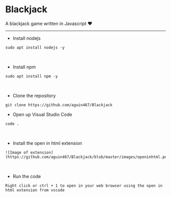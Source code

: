 # Blackjack

A blackjack game written in Javascript :heart:

------------------------------------------------------------------------------------------------------------------------------------------

- Install nodejs
```
sudo apt install nodejs -y
```
<p>&nbsp;
  
- Install npm
```
sudo apt install npm -y
```
<p>&nbsp;

- Clone the repository
```
git clone https://github.com/aguin467/Blackjack
```

- Open up Visual Studio Code
```
code .
```

<p>&nbsp;
 
- Install the open in html extension 

```
![Image of extension](https://github.com/aguin467/Blackjack/blob/master/images/openinhtml.png)
```

<p>&nbsp;
  
- Run the code
```
Right click or ctrl + 1 to open in your web browser using the open in html extension from vscode
```
